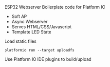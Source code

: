 ESP32 Webserver Boilerplate code for Platform IO

- Soft AP 
- Async Webserver
- Serves HTML/CSS/Javascript
- Template LED State

Load static files
```
platformio run --target uploadfs

```
Use Platform IO IDE plugins to build/upload